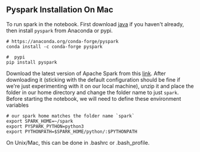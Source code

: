 ## Pyspark Installation On Mac

To run spark in the notebook. First download [java](http://www.oracle.com/technetwork/java/javase/downloads/jdk8-downloads-2133151.html) if you haven't already, then install `pyspark` from Anaconda or pypi.

```shell
# https://anaconda.org/conda-forge/pyspark
conda install -c conda-forge pyspark

#  pypi
pip install pyspark
```

Download the latest version of Apache Spark from this [link](https://spark.apache.org/downloads.html). After downloading it (sticking with the default configuration should be fine if we're just experimenting with it on our local machine), unzip it and place the folder in our home directory and change the folder name to just `spark`. Before starting the notebook, we will need to define these environment variables 

```shell
# our spark home matches the folder name `spark`
export SPARK_HOME=~/spark
export PYSPARK_PYTHON=python3
export PYTHONPATH=$SPARK_HOME/python/:$PYTHONPATH
```

On Unix/Mac, this can be done in .bashrc or .bash_profile.
